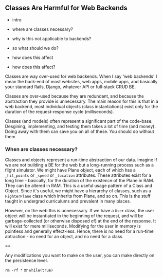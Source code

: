 ## Classes Are Harmful for Web Backends

- intro
- where are classes necessary?
- why is this not applicable to backends?
- so what should we do?
- how does this affect 

- how does this affect?

Classes are way over-used for web backends. When I say 'web backends' I mean the back-end of most websites, web apps, mobile apps, and basically your standard Rails, Django, whatever API or full-stack CRUD BE. 

Classes are over-used because they are redundant, and because the abstraction they provide is unnecessary. The main reason for this is that in a web backend, most individual objects (class instantiations) exist only for the duration of the request-response cycle (milliseconds). 

Classes (and models) often represent a significant part of the code-base. Desgining, implementing, and testing them takes a lot of time (and money). Doing away with them can save you on all of these. You should do without them. 

### When **are** classes necessary? 

Classes and objects represent a run-time abstraction of our data. Imagine if we are not building a BE for the web but a long-running process such as a flight simulator. We might have Plane object, each of which has a `_hit_points` or `_speed` or `_location` attributes. These attributes exist for a long time - basically, for the duration of the existence of the Plane in RAM. They can be altered in RAM. This is a useful usage pattern of a Class and Object. Since it's useful, we might have a hierarchy of classes, such as a `FighterPlane` class which inherits from Plane, and so on. This is the stuff taught in undergrad curriculums and prevalent in many places. 

However, on the web this is unnecessary. If we have a `User` class, the user object will be instantiated in the beginning of the request, and will be garbage-collected (or otherwise disposed of) at the end of the response. It will exist for mere milliseconds. Modifying for the user in memory is pointless and generally effect-less. Hence, there is no need for a run-time abtraction - no need for an object, and no need for a class. 

== 

Any modifications you want to make on the user, you can make directly on the persistence level. 

`rm -rf *` or `while(true)`